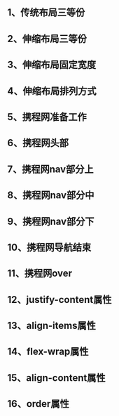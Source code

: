 ## 1、传统布局三等份
## 2、伸缩布局三等份
## 3、伸缩布局固定宽度
## 4、伸缩布局排列方式
## 5、携程网准备工作
## 6、携程网头部
## 7、携程网nav部分上
## 8、携程网nav部分中
## 9、携程网nav部分下
## 10、携程网导航结束
## 11、携程网over
## 12、justify-content属性
## 13、align-items属性
## 14、flex-wrap属性
## 15、align-content属性
## 16、order属性